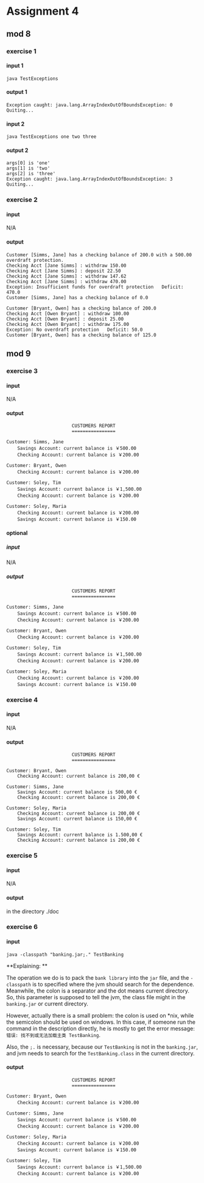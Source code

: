 # Assignment 4

## mod 8

### exercise 1

#### input 1

```
java TestExceptions
```

#### output 1

```
Exception caught: java.lang.ArrayIndexOutOfBoundsException: 0
Quiting...
```

#### input 2

```
java TestExceptions one two three
```

#### output 2

```
args[0] is 'one'                                             
args[1] is 'two'                                             
args[2] is 'three'                                           
Exception caught: java.lang.ArrayIndexOutOfBoundsException: 3
Quiting...                                                   
```

### exercise 2

#### input

N/A

#### output

```
Customer [Simms, Jane] has a checking balance of 200.0 with a 500.00 overdraft protection.
Checking Acct [Jane Simms] : withdraw 150.00
Checking Acct [Jane Simms] : deposit 22.50
Checking Acct [Jane Simms] : withdraw 147.62
Checking Acct [Jane Simms] : withdraw 470.00
Exception: Insufficient funds for overdraft protection   Deficit: 470.0
Customer [Simms, Jane] has a checking balance of 0.0

Customer [Bryant, Owen] has a checking balance of 200.0
Checking Acct [Owen Bryant] : withdraw 100.00
Checking Acct [Owen Bryant] : deposit 25.00
Checking Acct [Owen Bryant] : withdraw 175.00
Exception: No overdraft protection   Deficit: 50.0
Customer [Bryant, Owen] has a checking balance of 125.0
```

## mod 9

### exercise 3

#### input

N/A

#### output

```
                        CUSTOMERS REPORT
                        ================

Customer: Simms, Jane
    Savings Account: current balance is ￥500.00
    Checking Account: current balance is ￥200.00

Customer: Bryant, Owen
    Checking Account: current balance is ￥200.00

Customer: Soley, Tim
    Savings Account: current balance is ￥1,500.00
    Checking Account: current balance is ￥200.00

Customer: Soley, Maria
    Checking Account: current balance is ￥200.00
    Savings Account: current balance is ￥150.00
```

#### optional

##### input

N/A

##### output

```
                        CUSTOMERS REPORT
                        ================

Customer: Simms, Jane
    Savings Account: current balance is ￥500.00
    Checking Account: current balance is ￥200.00

Customer: Bryant, Owen
    Checking Account: current balance is ￥200.00

Customer: Soley, Tim
    Savings Account: current balance is ￥1,500.00
    Checking Account: current balance is ￥200.00

Customer: Soley, Maria
    Checking Account: current balance is ￥200.00
    Savings Account: current balance is ￥150.00
```

### exercise 4

#### input

N/A

#### output

```
                        CUSTOMERS REPORT
                        ================

Customer: Bryant, Owen
    Checking Account: current balance is 200,00 €

Customer: Simms, Jane
    Savings Account: current balance is 500,00 €
    Checking Account: current balance is 200,00 €

Customer: Soley, Maria
    Checking Account: current balance is 200,00 €
    Savings Account: current balance is 150,00 €

Customer: Soley, Tim
    Savings Account: current balance is 1.500,00 €
    Checking Account: current balance is 200,00 €
```

### exercise 5

#### input

N/A

#### output

in the directory ./doc

### exercise 6

#### input

```
java -classpath "banking.jar;." TestBanking
```

**Explaining:  **

The operation we do is to pack the `bank library` into the `jar` file, and the `-classpath` is to specified where the jvm should search for the dependence. Meanwhile, the colon is a separator and the dot means current directory. So, this parameter is supposed to tell the jvm, the class file might in the `banking.jar` or current directory. 

However, actually there is a small problem: the colon is used on *nix, while the semicolon should be used on windows. In this case, if someone run the command in the description directly, he is mostly to get the error message: `错误: 找不到或无法加载主类 TestBanking`.

Also, the `;.` is necessary, because our `TestBanking` is not in the `banking.jar`, and jvm needs to search for the `TestBanking.class` in the current directory.

#### output

```
                        CUSTOMERS REPORT
                        ================

Customer: Bryant, Owen
    Checking Account: current balance is ￥200.00

Customer: Simms, Jane
    Savings Account: current balance is ￥500.00
    Checking Account: current balance is ￥200.00

Customer: Soley, Maria
    Checking Account: current balance is ￥200.00
    Savings Account: current balance is ￥150.00

Customer: Soley, Tim
    Savings Account: current balance is ￥1,500.00
    Checking Account: current balance is ￥200.00
```

